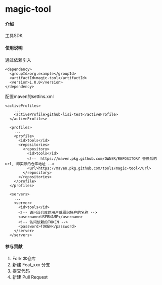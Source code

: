 # magic-tool

#### 介绍
工具SDK


#### 使用说明
通过依赖引入
~~~
<dependency>
  <groupId>org.example</groupId>
  <artifactId>magic-tool</artifactId>
  <version>1.0.0</version>
</dependency>
~~~

配置maven的settins.xml
~~~
<activeProfiles>
    ...
    <activeProfile>github-lisi-test</activeProfile>
  </activeProfiles>

  <profiles>
    ...
    <profile>
      <id>tools</id>
      <repositories>
        <repository>
          <id>tools</id>
          <!--  https://maven.pkg.github.com/OWNER/REPOSITORY 替换后的url, 即实际的仓库地址 -->
          <url>https://maven.pkg.github.com/tools/magic-tool</url>
        </repository>
      </repositories>
    </profile>
  </profiles>

  <servers>
    ...
    <server>
      <id>tools</id>
      <!-- 访问该仓库的用户或组织帐户的名称 -->
      <username>USERNAME</username>
      <!-- 访问依赖的TOKEN -->
      <password>TOKEN</password>
    </server>
  </servers>
~~~

#### 参与贡献

1.  Fork 本仓库
2.  新建 Feat_xxx 分支
3.  提交代码
4.  新建 Pull Request
